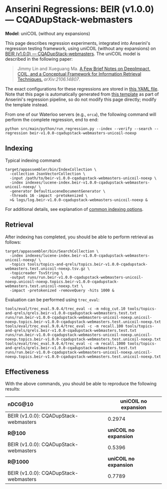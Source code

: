 # Anserini Regressions: BEIR (v1.0.0) &mdash; CQADupStack-webmasters

**Model**: uniCOIL (without any expansions)

This page describes regression experiments, integrated into Anserini's regression testing framework, using uniCOIL (without any expansions) on [BEIR (v1.0.0) &mdash; CQADupStack-webmasters](http://beir.ai/).
The uniCOIL model is described in the following paper:

> Jimmy Lin and Xueguang Ma. [A Few Brief Notes on DeepImpact, COIL, and a Conceptual Framework for Information Retrieval Techniques.](https://arxiv.org/abs/2106.14807) _arXiv:2106.14807_.

The exact configurations for these regressions are stored in [this YAML file](../src/main/resources/regression/beir-v1.0.0-cqadupstack-webmasters-unicoil-noexp.yaml).
Note that this page is automatically generated from [this template](../src/main/resources/docgen/templates/beir-v1.0.0-cqadupstack-webmasters-unicoil-noexp.template) as part of Anserini's regression pipeline, so do not modify this page directly; modify the template instead.

From one of our Waterloo servers (e.g., `orca`), the following command will perform the complete regression, end to end:

```
python src/main/python/run_regression.py --index --verify --search --regression beir-v1.0.0-cqadupstack-webmasters-unicoil-noexp
```

## Indexing

Typical indexing command:

```
target/appassembler/bin/IndexCollection \
  -collection JsonVectorCollection \
  -input /path/to/beir-v1.0.0-cqadupstack-webmasters-unicoil-noexp \
  -index indexes/lucene-index.beir-v1.0.0-cqadupstack-webmasters-unicoil-noexp/ \
  -generator DefaultLuceneDocumentGenerator \
  -threads 16 -impact -pretokenized \
  >& logs/log.beir-v1.0.0-cqadupstack-webmasters-unicoil-noexp &
```

For additional details, see explanation of [common indexing options](common-indexing-options.md).

## Retrieval

After indexing has completed, you should be able to perform retrieval as follows:

```
target/appassembler/bin/SearchCollection \
  -index indexes/lucene-index.beir-v1.0.0-cqadupstack-webmasters-unicoil-noexp/ \
  -topics tools/topics-and-qrels/topics.beir-v1.0.0-cqadupstack-webmasters.test.unicoil-noexp.tsv.gz \
  -topicreader TsvString \
  -output runs/run.beir-v1.0.0-cqadupstack-webmasters-unicoil-noexp.unicoil-noexp.topics.beir-v1.0.0-cqadupstack-webmasters.test.unicoil-noexp.txt \
  -impact -pretokenized -removeQuery -hits 1000 &
```

Evaluation can be performed using `trec_eval`:

```
tools/eval/trec_eval.9.0.4/trec_eval -c -m ndcg_cut.10 tools/topics-and-qrels/qrels.beir-v1.0.0-cqadupstack-webmasters.test.txt runs/run.beir-v1.0.0-cqadupstack-webmasters-unicoil-noexp.unicoil-noexp.topics.beir-v1.0.0-cqadupstack-webmasters.test.unicoil-noexp.txt
tools/eval/trec_eval.9.0.4/trec_eval -c -m recall.100 tools/topics-and-qrels/qrels.beir-v1.0.0-cqadupstack-webmasters.test.txt runs/run.beir-v1.0.0-cqadupstack-webmasters-unicoil-noexp.unicoil-noexp.topics.beir-v1.0.0-cqadupstack-webmasters.test.unicoil-noexp.txt
tools/eval/trec_eval.9.0.4/trec_eval -c -m recall.1000 tools/topics-and-qrels/qrels.beir-v1.0.0-cqadupstack-webmasters.test.txt runs/run.beir-v1.0.0-cqadupstack-webmasters-unicoil-noexp.unicoil-noexp.topics.beir-v1.0.0-cqadupstack-webmasters.test.unicoil-noexp.txt
```

## Effectiveness

With the above commands, you should be able to reproduce the following results:

| **nDCG@10**                                                                                                  | **uniCOIL no expansion**|
|:-------------------------------------------------------------------------------------------------------------|-----------|
| BEIR (v1.0.0): CQADupStack-webmasters                                                                        | 0.2974    |
| **R@100**                                                                                                    | **uniCOIL no expansion**|
| BEIR (v1.0.0): CQADupStack-webmasters                                                                        | 0.5396    |
| **R@1000**                                                                                                   | **uniCOIL no expansion**|
| BEIR (v1.0.0): CQADupStack-webmasters                                                                        | 0.7789    |
